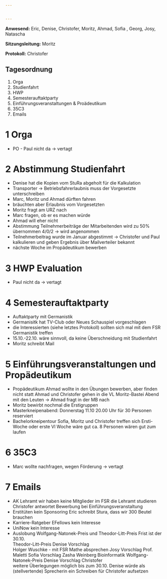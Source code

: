 ```yaml
---


---
```


**Anwesend:** Eric, Denise, Christofer, Moritz, Ahmad, Sofia , Georg, Josy, Natascha

**Sitzungsleitung:** Moritz

**Protokoll:** Christofer

## Tagesordnung
1. Orga
2. Studienfahrt
3. HWP
4. Semesterauftaktparty
5. Einführungsveranstaltungen & Proädeutikum
6. 35C3
7. Emails

# 1 Orga
* PO - Paul nicht da -> vertagt

# 2 Abstimmung Studienfahrt
* Denise hat die Kopien vom StuRa abgeholt für die Kalkulation
* Transporter -> Betriebsfahrerlaubnis muss der Vorgesetzte unterschreiben
* Marc, Moritz und Ahmad dürften fahren
* bräuchten aber Erlaubnis vom Vorgesetzten 
* Moritz fragt am URZ nach
* Marc fragen, ob er es machen würde
* Ahmad will eher nicht
* Abstimmung Teilnehmerbeiträge der Mitarbeitenden wird zu 50% übernommen
	4/0/2 -> wird angenommen
* Teilnehmerbeitrag wurde im Januar abgestimmt -> Christofer und Paul kalkulieren und geben Ergebnis über Mailverteiler bekannt
* nächste Woche im Propädeutikum bewerben

# 3 HWP Evaluation
* Paul nicht da -> vertagt

# 4 Semesterauftaktparty
* Auftaktparty mit Germanistik
* Germanisitk hat TV-Club oder Neues Schauspiel vorgeschlagen
* die Interessierten (siehe letztes Protokoll) sollten sich mal mit dem FSR Germanistik treffen
* 15.10.-22.10. wäre sinnvoll, da keine Überschneidung mit Studienfahrt
* Moritz schreibt Mail

# 5 Einführungsveranstaltungen und Propädeutikum
* Propädeutikum
	Ahmad wollte in den Übungen bewerben, aber finden nicht statt
	Ahmad und Christofer gehen in die VL
	Moritz-Bastei Abend mit den Leuten -> Ahmad fragt in der MB nach
* Moritz bewirbt nochmal die Erstigruppen	
* Masterkneipenabend:  Donnerstag 11.10 20.00 Uhr für 30 Personen reserviert
* Bachelorkneipentour
	Sofia, Moritz und Christofer treffen sich
	Ersti-Woche oder erste Vl Woche wäre gut
	ca. 8 Personen wären gut zum laufen

# 6 35C3
* Marc wollte nachfragen, wegen Förderung -> vertagt

# 7 Emails
* AK Lehramt
	wir haben keine Mitglieder im FSR die Lehramt studieren
	Christofer antwortet
	Bewerbung bei Einführungsveranstaltung 
* Erstitüten
	kein Sponsoring
	Eric schreibt Stura, dass wir 300 Beutel brauchen
* Karriere-Ratgeber EFellows
	kein Interesse
* UniNow
	kein Interesse
* Auslobung Wolfgang-Natonek-Preis und Theodor-Litt-Preis
	Frist ist der 30.10.	
	Theodor-Litt-Preis
		Denise Vorschlag  
			Holger Wuschke - mit FSR Mathe absprechen
		Josy Vorschlag
			Prof. Maletti
		Sofia Vorschlag
			Zasha Weinberg Bioinformatik
	Wolfgang-Natonek-Preis
		Denise Vorschlag
			Christofer	
	weitere Überlegungen möglich bis zum 30.10.
	Denise würde als (stellvertende) Sprecherin ein Schreiben für Christofer aufsetzen			
 	
